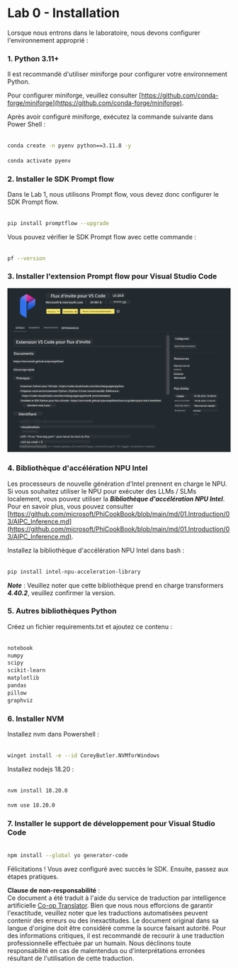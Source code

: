 <!--
CO_OP_TRANSLATOR_METADATA:
{
  "original_hash": "a4ef39027902e82f2c33d568d2a2259a",
  "translation_date": "2025-03-27T11:46:06+00:00",
  "source_file": "md\\02.Application\\02.Code\\Phi3\\VSCodeExt\\HOL\\AIPC\\01.Installations.md",
  "language_code": "fr"
}
-->
# **Lab 0 - Installation**

Lorsque nous entrons dans le laboratoire, nous devons configurer l'environnement approprié :

### **1. Python 3.11+**

Il est recommandé d'utiliser miniforge pour configurer votre environnement Python.

Pour configurer miniforge, veuillez consulter [https://github.com/conda-forge/miniforge](https://github.com/conda-forge/miniforge).

Après avoir configuré miniforge, exécutez la commande suivante dans Power Shell :

```bash

conda create -n pyenv python==3.11.8 -y

conda activate pyenv

```

### **2. Installer le SDK Prompt flow**

Dans le Lab 1, nous utilisons Prompt flow, vous devez donc configurer le SDK Prompt flow.

```bash

pip install promptflow --upgrade

```

Vous pouvez vérifier le SDK Prompt flow avec cette commande :

```bash

pf --version

```

### **3. Installer l'extension Prompt flow pour Visual Studio Code**

![pf](../../../../../../../../../translated_images/pf_ext.fa065f22e1ee3e67157662d8be5241f346ddd83744045e3406d92b570e8d8b36.fr.png)

### **4. Bibliothèque d'accélération NPU Intel**

Les processeurs de nouvelle génération d'Intel prennent en charge le NPU. Si vous souhaitez utiliser le NPU pour exécuter des LLMs / SLMs localement, vous pouvez utiliser la ***Bibliothèque d'accélération NPU Intel***. Pour en savoir plus, vous pouvez consulter [https://github.com/microsoft/PhiCookBook/blob/main/md/01.Introduction/03/AIPC_Inference.md](https://github.com/microsoft/PhiCookBook/blob/main/md/01.Introduction/03/AIPC_Inference.md).

Installez la bibliothèque d'accélération NPU Intel dans bash :

```bash

pip install intel-npu-acceleration-library

```

***Note*** : Veuillez noter que cette bibliothèque prend en charge transformers ***4.40.2***, veuillez confirmer la version.

### **5. Autres bibliothèques Python**

Créez un fichier requirements.txt et ajoutez ce contenu :

```txt

notebook
numpy 
scipy 
scikit-learn 
matplotlib 
pandas 
pillow 
graphviz

```

### **6. Installer NVM**

Installez nvm dans Powershell :

```bash

winget install -e --id CoreyButler.NVMforWindows

```

Installez nodejs 18.20 :

```bash

nvm install 18.20.0

nvm use 18.20.0

```

### **7. Installer le support de développement pour Visual Studio Code**

```bash

npm install --global yo generator-code

```

Félicitations ! Vous avez configuré avec succès le SDK. Ensuite, passez aux étapes pratiques.

**Clause de non-responsabilité** :  
Ce document a été traduit à l'aide du service de traduction par intelligence artificielle [Co-op Translator](https://github.com/Azure/co-op-translator). Bien que nous nous efforcions de garantir l'exactitude, veuillez noter que les traductions automatisées peuvent contenir des erreurs ou des inexactitudes. Le document original dans sa langue d'origine doit être considéré comme la source faisant autorité. Pour des informations critiques, il est recommandé de recourir à une traduction professionnelle effectuée par un humain. Nous déclinons toute responsabilité en cas de malentendus ou d'interprétations erronées résultant de l'utilisation de cette traduction.